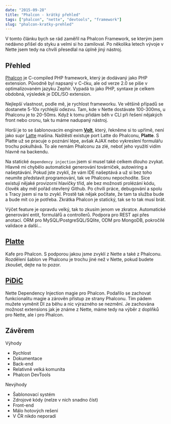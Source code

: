 ```yaml
---
date: "2015-09-28"
title: "Phalcon - krátký přehled"
tags: ["phalcon", "nette", "devtools", "framework"]
slug: "phalcon-kratky-prehled"
---
```


V tomto článku bych se rád zaměřil na Phalcon Framework, se kterým jsem nedávno přišel do styku a velmi si ho zamiloval. Po několika letech vývoje v Nette jsem tedy na chvíli přesedlal na úplně jiný nástroj.

<!--more-->

## Přehled

[Phalcon](http://phalconphp.com/) je C-compiled PHP framework, který je dodávaný jako PHP extension. Původně byl napsaný v C-čku, ale od verze 2.0 se píše v optimalizovaném jazyku Zephir. Vypadá to jako PHP, syntaxe je celkem obdobná, výsledek je DDL/SO extension.

Nejlepší vlastnost, podle mě, je rychlost frameworku. Ve většině případů se dostanete 5-10x rychlejší odezvu. Tam, kde v Nette dostávate 100-300ms, u Phalconu je to 20-50ms. Když k tomu přidám běh v CLI při řešení nějakých front nebo cronu, tak tu máme nadupaný nástroj.

Horší je to se šablonovacím enginem [**Volt**](https://docs.phalconphp.com/en/latest/reference/volt.html), který, řekněme si to upřímě, není jako supr [Latte](https://latte.nette.org/en/) mašina. Naštěstí existuje port Latte do Phalconu, **Platte**. S Platte už se pracuje o poznání lépe, avšak AJAX nebo vykreslení formulářu trochu pokulhává. To ale nemám Phalconu za zlé, neboť jeho využití vidím hlavně na backendu.

Na statické `dependency injection` jsem si musel také celkem dlouho zvykat. Hlavně mi chybělo automatické generování továrniček, autowiring a našeptávání. Pokud jste zvyklí, že vám IDE našeptává a už si bez toho neumíte představit programování, tak ve Phalconu nepochodíte. Sice existují nějaké provizorní hlavičky tříd, ale bez možnosti prolézání kódu, člověk aby měl pořád otevřený Github. Po chvíli práce, debugování a spolu s Tracy jsem si na to zvykl. Prostě tak nějak počítate, že tam ta služba bude a bude mít co je potřeba. Zkrátka Phalcon je statický, tak se to tak musí brát.

Výčet feature je opravdu velký, tak to zkusím jenom ve zkratce. Automatické generování entit, formulářů a controllerů. Podpora pro REST api přes anotací. ORM pro MySQL/PostgreSQL/SQlite, ODM pro MongoDB, pokročilé validace a další...

## [Platte](https://github.com/phalette/platte)

Kafe pro Phalcon. S podporou jakou jsme zvyklí z Nette a také z Phalconu. Rozdělení šablon ve Phalconu je trochu jiné než v Nette, pokud budete zkoušet, dejte na to pozor.

## [PiDiC](https://github.com/phalette/pidic)

Nette Dependency Injection magie pro Phalcon. Podařilo se zachovat funkcionalitu magie a zárověn přístup ze strany Phalconu. Tím pádem mužete vyměnit DI za běhu a nic výrazného se nezmění. Je zachována možnost extensions jak je známe z Nette, máme tedy na výběr z doplňků pro Nette, ale i pro Phalcon.

## Závěrem

Výhody

* Rychlost
* Dokumentace
* Back-end
* Relativně velká komunita
* Phalcon DevTools

Nevýhody

* Šablonovací systém
* Zdrojové kódy (nelze v nich snadno číst)
* Front-end
* Málo hotových rešení
* V ČR nikdo neporadí
